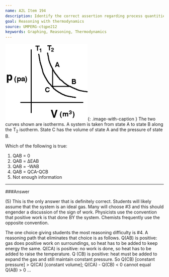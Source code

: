 ```yaml
---
name: A2L Item 194
description: Identify the correct assertion regarding process quantities for a thermodynamic cycle.
goal: Reasoning with thermodynamics
source: UMPERG-ctqpe212
keywords: Graphing, Reasoning, Thermodynamics
---
```


![Item194_fig1.gif](../images/Item194_fig1.gif){: .image-with-caption }  The
two curves shown are isotherms. A system is taken from state A to state
B along the T<sub>2</sub> isotherm.  State C has the volume of state A
and the pressure of state B.<br>

Which of the following is true:

1. QAB = 0
2. QAB = ΔEAB
3. QAB = -WAB
4. QAB = QCA-QCB
5. Not enough information




<hr/>

###Answer 

(5) This is the only answer that is definitely correct. Students
will likely assume that the system is an ideal gas. Many will choose #3
and this should engender a discussion of the sign of work. Physicists
use the convention that positive work is that done BY the system.
Chemists frequently use the opposite convention.

The one choice giving students the most reasoning difficulty is #4. A
reasoning path that eliminates that choice is as follows. Q(AB) is
positive: gas does positive work on surroundings, so heat has to be
added to keep energy the same. Q(CA) is positive: no work is done, so
heat has to be added to raise the temperature. Q (CB) is positive: heat
must be added to expand the gas and still maintain constant pressure. So
Q(CB) [constant pressure] > Q(CA) [constant volume]; Q(CA) - Q(CB) < 0
cannot equal Q(AB) > 0
...
